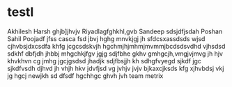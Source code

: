 # testl

Akhilesh
Harsh
ghjb]jhvjv
Riyadlagfghkhl,gvb
Sandeep
sdsjdfjsdah
Poshan
Sahil
Poojadf
jfss
casca
fsd
jbvj
hghg
mnvkjgj
jh
sfdcsxassdsds
wjsd
cjhvbsjdxcsdfa
khfg
jcgcsdskvjh
hgchmjhjmhmjmvmmjbcdsdsvdhd
vjhsdsd
sdkhf
dbfjdh
jhbbj
mhgchkjfgv
jgjg
sdjfbhe
gkhv
gmhgcjh,vmgjvjmvg
jh
hjv
khvkhvn cg
jmhg
jgcjgsdsd
jhadjk
sdjfbsjjh
kh
sdhgfvyegd
sjkdf
jgc
sjkdfvsdh
djhvd
jh
vhjh
hkv
jdvfjsd
vg
jvhjv
jvjv
bjkaxcjksds
kfg
xjhvbdsj
vkj
jg
hgcj
newjkh
sd
dfsdf
hgchhgc
ghvh
jvh
team metrix
